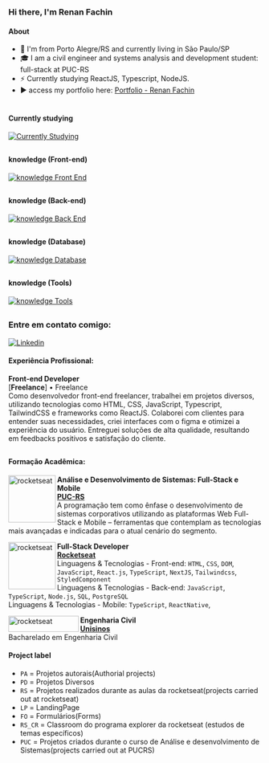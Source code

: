 <link rel="stylesheet" href="https://cdn.jsdelivr.net/gh/devicons/devicon@v2.15.1/devicon.min.css">

### Hi there, I'm Renan Fachin

#### About
- 🏦 I'm from Porto Alegre/RS and currently living in São Paulo/SP
- 🎓 I am a civil engineer and systems analysis and development student: full-stack at PUC-RS
- ⚡ Currently studying ReactJS, Typescript, NodeJS.
- ▶️ access my portfolio here: [Portfolio - Renan Fachin](https://renanfachin.vercel.app/)


#

#### Currently studying
[![Currently Studying](https://skillicons.dev/icons?i=nextjs,typescript,nodejs,postgres,docker)](https://skillicons.dev)

##

#### knowledge (Front-end)
[![knowledge Front End](https://skillicons.dev/icons?i=html,css,javascript,typescript,react,nextjs,vite,tailwind,styledcomponents)](https://skillicons.dev)

##

#### knowledge (Back-end)
[![knowledge Back End](https://skillicons.dev/icons?i=nodejs,express,js,ts)](https://skillicons.dev)

##

#### knowledge (Database)
[![knowledge Database](https://skillicons.dev/icons?i=postgres,mysql,sqlite)](https://skillicons.dev)


##

#### knowledge (Tools)
[![knowledge Tools](https://skillicons.dev/icons?i=figma,docker,firebase,git,github,md,ps,prisma)](https://skillicons.dev)

##

### Entre em contato comigo:
[<img alt="Linkedin" src="https://img.shields.io/badge/-linkedin-%230077B5?style=for-the-badge&logo=linkedin&logoColor=white"/>](https://www.linkedin.com/in/renan-fachin/)

#### Experiência Profissional:
**Front-end Developer** \
[**Freelance**] • Freelance \
Como desenvolvedor front-end freelancer, trabalhei em projetos diversos, utilizando tecnologias como HTML, CSS, JavaScript, Typescript, TailwindCSS e frameworks como ReactJS. 
Colaborei com clientes para entender suas necessidades, criei interfaces com o figma e otimizei a experiência do usuário. Entreguei soluções de alta qualidade, resultando em feedbacks positivos e satisfação do cliente.

##

#### Formação Acadêmica:
[<img align="left" height="94px" width="94px" alt="rocketseat" src="https://online.pucrs.br/hubfs/logo_PUCRSONLINE-1.svg"/>](https://online.pucrs.br/graduacao/analise-desenvolvimento-sistemas-full-stack-mobile)
**Análise e Desenvolvimento de Sistemas: Full-Stack e Mobile** \
[**PUC-RS**](https://online.pucrs.br/graduacao/analise-desenvolvimento-sistemas-full-stack-mobile) \
A programação tem como ênfase o desenvolvimento de sistemas corporativos utilizando as plataformas Web Full-Stack e Mobile – ferramentas que contemplam as tecnologias mais avançadas e indicadas para o atual cenário do segmento.

[<img align="left" height="94px" width="94px" alt="rocketseat" src="https://www.rocketseat.com.br/_next/static/media/rocketseat-logo.9582f883.svg"/>](https://www.rocketseat.com.br/)
**Full-Stack Developer** \
[**Rocketseat**](https://www.rocketseat.com.br/) \
Linguagens & Tecnologias - Front-end: `HTML`, `CSS`, `DOM`, `JavaScript`, `React.js`, `TypeScript`,  `NextJS`, `Tailwindcss`, `StyledComponent`
<br/>Linguagens & Tecnologias - Back-end: `JavaScript`, `TypeScript`, `Node.js`, `SQL`, `PostgreSQL`<br/>Linguagens & Tecnologias - Mobile: `TypeScript`, `ReactNative`, 

[<img align="left" height="32px" width="140px" alt="rocketseat" src="https://www.unisinos.br/images/unisinos-p.png"/>](https://www.unisinos.br)
**Engenharia Civil** \
[**Unisinos**](https://www.unisinos.br/) \
Bacharelado em Engenharia Civil

#### Project label
  - `PA` = Projetos autorais(Authorial projects)
  - `PD` = Projetos Diversos
  - `RS` = Projetos realizados durante as aulas da rocketseat(projects carried out at rocketseat)
  - `LP` = LandingPage
  - `FO` = Formulários(Forms)
  - `RS_CR` = Classroom do programa explorer da rocketseat (estudos de temas específicos)
  - `PUC` = Projetos criados durante o curso de Análise e desenvolvimento de Sistemas(projects carried out at PUCRS)

